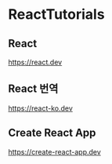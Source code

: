 # ReactTutorials

## React
https://react.dev

## React 번역
https://react-ko.dev

## Create React App
https://create-react-app.dev
